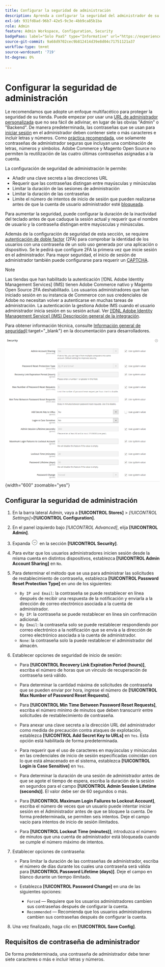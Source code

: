 ```yaml
---
title: Configurar la seguridad de administración
description: Aprenda a configurar la seguridad del administrador de su tienda.
exl-id: 931fd8ad-96b7-42e5-9c3e-4bb9ca85b1ba
role: Admin
feature: Admin Workspace, Configuration, Security
badgePaas: label="Solo PaaS" type="Informative" url="https://experienceleague.adobe.com/es/docs/commerce/user-guides/product-solutions" tooltip="Se aplica solo a proyectos de Adobe Commerce en la nube (infraestructura PaaS administrada por Adobe) y a proyectos locales."
source-git-commit: 9a68d9702cec9b812414d39e8d04c71751121a37
workflow-type: tm+mt
source-wordcount: '719'
ht-degree: 0%

---
```


# Configurar la seguridad de administración

Le recomendamos que adopte un enfoque multifacético para proteger la seguridad de su tienda. Puede empezar por usar una [URL de administrador personalizada](../stores-purchase/store-urls.md#use-a-custom-admin-url) que no sea fácil de adivinar, en lugar de las obvias &quot;Admin&quot; o &quot;Backend&quot;. De manera predeterminada, las contraseñas que se usan para [iniciar sesión](../getting-started/admin-signin.md) en el administrador deben contener siete o más caracteres e incluir letras y números. Como [práctica recomendada](https://experienceleague.adobe.com/docs/commerce-operations/implementation-playbook/best-practices/launch/security-best-practices.html?lang=es), use solamente contraseñas de administrador seguras que incluyan una combinación de letras, números y símbolos. Adobe Commerce y Magento Open Source no permiten la reutilización de las cuatro últimas contraseñas asignadas a la cuenta.

La configuración de seguridad de administración le permite:

- Añadir una clave secreta a las direcciones URL
- Requerir que las contraseñas distingan entre mayúsculas y minúsculas
- Limitar la duración de las sesiones de administración
- Limitar la duración de las contraseñas
- Limite el número de intentos de inicio de sesión que pueden realizarse antes de que la cuenta de usuario administrador esté [bloqueada](permissions-users-all.md#locked-users).

Para aumentar la seguridad, puede configurar la duración de la inactividad del teclado antes de que caduque la sesión actual y requerir que el nombre de usuario y la contraseña distingan entre mayúsculas y minúsculas.

Además de la configuración de seguridad de esta sección, se requiere [autenticación de doble factor](security-two-factor-authentication.md) (2FA) para comprobar la identidad de los usuarios con una contraseña de un solo uso generada por una aplicación o dispositivo. Se le pedirá que configure 2FA la primera vez que inicie sesión en el administrador. Para mayor seguridad, el inicio de sesión de administrador también puede configurarse para requerir un [CAPTCHA](security-captcha.md).

>[!NOTE]
>
>Las tiendas que han habilitado la autenticación [!DNL Adobe Identity Management Services] (IMS) tienen Adobe Commerce nativo y Magento Open Source 2FA deshabilitado. Los usuarios administradores que han iniciado sesión en su instancia de Commerce con sus credenciales de Adobe no necesitan volver a autenticarse en muchas tareas de administración. La autenticación la gestiona Adobe IMS cuando el usuario administrador inicia sesión en su sesión actual. Ver [[!DNL Adobe Identity Management Service] (IMS) Descripción general de la integración](../getting-started/adobe-ims-integration-overview.md).

Para obtener información técnica, consulte [Información general de seguridad](https://developer.adobe.com/commerce/php/architecture/basics/security/){:target="_blank"} en la documentación para desarrolladores.

![Seguridad de administración](../configuration-reference/advanced/assets/admin-security.png){width="600" zoomable="yes"}

## Configurar la seguridad de administración

1. En la barra lateral _Admin_, vaya a **[!UICONTROL Stores]** > _[!UICONTROL Settings]_>**[!UICONTROL Configuration]**.

1. En el panel izquierdo bajo _[!UICONTROL Advanced]_, elija **[!UICONTROL Admin]**.

1. Expanda ![Selector de expansión](../assets/icon-display-expand.png) en la sección **[!UICONTROL Security]**.

1. Para evitar que los usuarios administradores inicien sesión desde la misma cuenta en distintos dispositivos, establezca **[!UICONTROL Admin Account Sharing]** en `No`.

1. Para determinar el método que se usa para administrar las solicitudes de restablecimiento de contraseña, establezca **[!UICONTROL Password Reset Protection Type]** en uno de los siguientes:

   - `By IP and Email`: la contraseña se puede restablecer en línea después de recibir una respuesta de la notificación y enviarla a la dirección de correo electrónico asociada a la cuenta de administrador.
   - `By IP`: la contraseña se puede restablecer en línea sin confirmación adicional.
   - `By Email`: la contraseña solo se puede restablecer respondiendo por correo electrónico a la notificación que se envía a la dirección de correo electrónico asociada a la cuenta de administrador.
   - `None`: la contraseña solo la puede restablecer el administrador del almacén.

1. Establecer opciones de seguridad de inicio de sesión:

   - Para **[!UICONTROL Recovery Link Expiration Period (hours)]**, escriba el número de horas que un vínculo de recuperación de contraseña será válido.

   - Para determinar la cantidad máxima de solicitudes de contraseña que se pueden enviar por hora, ingrese el número de **[!UICONTROL Max Number of Password Reset Requests]**.

   - Para **[!UICONTROL Min Time Between Password Reset Requests]**, escriba el número mínimo de minutos que deben transcurrir entre solicitudes de restablecimiento de contraseña.

   - Para anexar una clave secreta a la dirección URL del administrador como medida de precaución contra ataques de explotación, establezca **[!UICONTROL Add Secret Key to URLs]** en `Yes`. Esta opción está habilitada de forma predeterminada.

   - Para requerir que el uso de caracteres en mayúsculas y minúsculas en las credenciales de inicio de sesión especificadas coincidan con lo que está almacenado en el sistema, establezca **[!UICONTROL Login is Case Sensitive]** en `Yes`.

   - Para determinar la duración de una sesión de administrador antes de que se agote el tiempo de espera, escriba la duración de la sesión en segundos para el campo **[!UICONTROL Admin Session Lifetime (seconds)]**. El valor debe ser de 60 segundos o más.

   - Para **[!UICONTROL Maximum Login Failures to Lockout Account]**, escriba el número de veces que un usuario puede intentar iniciar sesión en el Administrador antes de que se bloquee la cuenta. De forma predeterminada, se permiten seis intentos. Deje el campo vacío para intentos de inicio de sesión ilimitados.

   - Para **[!UICONTROL Lockout Time (minutes)]**, introduzca el número de minutos que una cuenta de administrador está bloqueada cuando se cumple el número máximo de intentos.

1. Establecer opciones de contraseña:

   - Para limitar la duración de las contraseñas de administrador, escriba el número de días durante los cuales una contraseña será válida para **[!UICONTROL Password Lifetime (days)]**. Deje el campo en blanco durante un tiempo ilimitado.

   - Establezca **[!UICONTROL Password Change]** en una de las siguientes opciones:

      - `Forced` — Requiere que los usuarios administradores cambien sus contraseñas después de configurar la cuenta.
      - `Recommended` — Recomienda que los usuarios administradores cambien sus contraseñas después de configurar la cuenta.

1. Una vez finalizado, haga clic en **[!UICONTROL Save Config]**.

## Requisitos de contraseña de administrador

De forma predeterminada, una contraseña de administrador debe tener siete caracteres o más e incluir letras y números.
